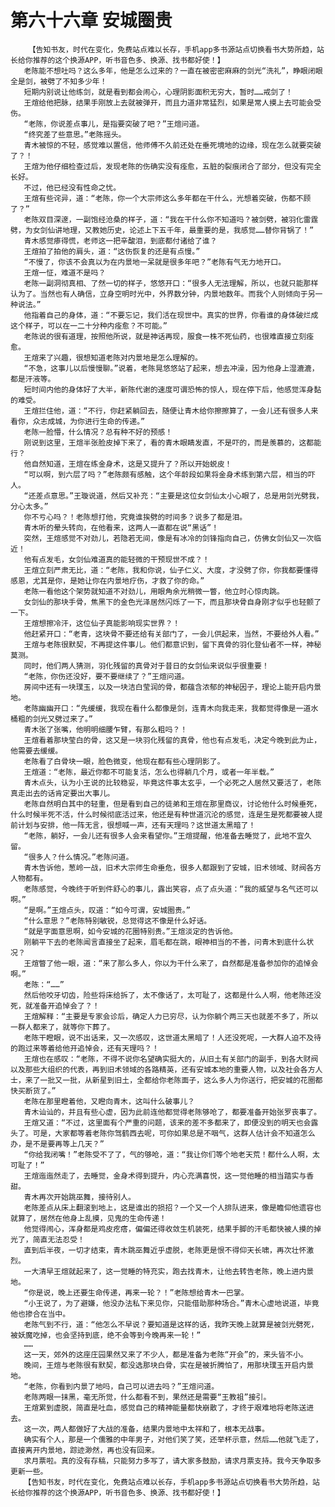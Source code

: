 # 第六十六章 安城圈贵
        【告知书友，时代在变化，免费站点难以长存，手机app多书源站点切换看书大势所趋，站长给你推荐的这个换源APP，听书音色多、换源、找书都好使！】
       老陈能不想吐吗？这么多年，他是怎么过来的？一直在被密密麻麻的剑光“洗礼”，睁眼闭眼全是剑，被劈了不知多少年！
       短期内别说让他练剑，就是看到都会闹心，心理阴影面积无穷大，暂时……戒剑了！
       王煊给他把脉，结果手刚放上去就被弹开，而且力道非常猛烈，如果是常人摸上去可能会受伤。
       “老陈，你说差点事儿，是指要突破了吧？”王煊问道。
       “终究差了些意思。”老陈摇头。
       青木被惊的不轻，感觉难以置信，他师傅不久前还处在垂死境地的边缘，现在怎么就要突破了？！
       王煊为他仔细检查过后，发现老陈的伤确实没有痊愈，五脏的裂痕闭合了部分，但没有完全长好。
       不过，他已经没有性命之忧。
       王煊有些诧异，道：“老陈，你一个大宗师这么多年都在干什么，光想着突破，伤都不顾了？”
       老陈双目深邃，一副饱经沧桑的样子，道：“我在干什么你不知道吗？被剑劈，被羽化雷霆劈，为女剑仙讲地理，又教她历史，论述上下五千年，最重要的是，我感觉……替你背锅了！”
       青木感觉瘆得慌，老师这一把辛酸泪，到底都付诸给了谁？
       王煊拍了拍他的肩头，道：“这伤恢复的还是有点慢。”
       “不慢了，你该不会真以为在内景地一呆就是很多年吧？”老陈有气无力地开口。
       王煊一怔，难道不是吗？
       老陈一副洞彻真相、了然一切的样子，悠悠开口：“很多人无法理解，所以，也就只能那样认为了。当然也有人确信，立身空明时光中，外界数分钟，内景地数年。而我个人则倾向于另一种说法。”
       他指着自己的身体，道：“不要忘记，我们活在现世中。真实的世界，你看谁的身体破烂成这个样子，可以在一二十分种内痊愈？不可能。”
       老陈说的很有道理，按照他所说，就是神话再现，服食一株不死仙药，也很难直接立刻痊愈。
       王煊来了兴趣，很想知道老陈对内景地是怎么理解的。
       “不急，这事儿以后慢慢聊。”说着，老陈晃悠悠站了起来，想去冲澡，因为他身上湿漉漉，都是汗液等。
       短时间内他的身体好了大半，新陈代谢的速度可谓恐怖的惊人，现在停下后，他感觉浑身黏的难受。
       王煊拦住他，道：“不行，你赶紧躺回去，随便让青木给你擦擦算了，一会儿还有很多人来看你，众志成城，为你进行生命的传递。”
       老陈一脸懵，什么情况？总有种不好的预感！
       刚说到这里，王煊半张脸皮掉下来了，看的青木眼睛发直，不是吓的，而是羡慕的，这都能行？
       他自然知道，王煊在练金身术，这是又提升了？所以开始蜕皮！
       “可以啊，到六层了吗？”老陈颇有感触，这个年龄段如果将金身术练到第六层，相当的吓人。
       “还差点意思。”王璇说道，然后又补充：“主要是这位女剑仙太小心眼了，总是用剑光劈我，分心太多。”
       你不亏心吗？！老陈想打他，究竟谁挨劈的时间多？说多了都是泪。
       青木听的晕头转向，在他看来，这两人一直都在说“黑话”！
       突然，王煊感觉不对劲儿，若隐若无间，像是有冰冷的剑锋指向自己，仿佛女剑仙又一次临近！
       他有点发毛，女剑仙难道真的能轻微的干预现世不成？！
       王煊立刻严肃无比，道：“老陈，我和你说，仙子仁义、大度，才没劈了你，你我都要懂得感恩，尤其是你，是她让你在内景地疗伤，才救了你的命。”
       老陈一看他这个架势就知道不对劲儿，用眼角余光稍微一瞥，他立时心惊肉跳。
       女剑仙的那块手骨，焦黑下的金色光泽居然闪烁了一下，而且那块骨自身刚才似乎也轻颤了一下。
       王煊想擦冷汗，这位仙子真能影响现实世界？！
       他赶紧开口：“老青，这块骨不要还给有关部门了，一会儿供起来，当然，不要给外人看。”
       王煊与老陈很默契，不再提这件事儿。他们都意识到，留下真骨的羽化登仙者不一样，神秘莫测。
       同时，他们两人猜测，羽化残留的真骨对于昔日的女剑仙来说似乎很重要！
       “老陈，你伤还没好，要不要继续了？”王煊问道。
       房间中还有一块璞玉，以及一块洁白莹润的骨，都蕴含浓郁的神秘因子，理论上能开启内景地。
       老陈幽幽开口：“先缓缓，我现在看什么都像是剑，连青木向我走来，我都觉得像是一道水桶粗的剑光又劈过来了。”
       青木张了张嘴，他明明细腰乍臂，有那么粗吗？！
       王煊看着那块莹白的骨，这又是一块羽化残留的真骨，他也有点发毛，决定今晚到此为止，他需要去缓缓。
       老陈看了白骨块一眼，脸色微变，他现在都有些心理阴影了。
       王煊道：“老陈，最近你都不可能复活，怎么也得躺几个月，或者一年半载。”
       青木点头，认为小王说的比较稳妥，毕竟这件事太玄乎，一个必死之人居然又要活了，老陈真走出去的话肯定要出大事儿。
       老陈自然明白其中的轻重，但是看到自己的徒弟和王煊在那里商议，讨论他什么时候垂死，什么时候半死不活，什么时候彻底活过来，他还是有种世道沉沦的感觉，连是生是死都要被人提前计划与安排，他一阵无言，很想喊一声，还有天理吗？这世道太黑暗了！
       “老陈，躺好，一会儿还有很多人会来看望你。”王煊提醒，他准备去睡觉了，此地不宜久留。
       “很多人？什么情况。”老陈问道。
       青木告诉他，葱岭一战，旧术大宗师生命垂危，很多人都跟到了安城，旧术领域、财阀各方人物都有。
       老陈感觉，今晚终于听到件舒心的事儿，露出笑容，点了点头道：“我的威望与名气还可以啊。”
       “是啊。”王煊点头，叹道：“如今可谓，安城圈贵。”
       “什么意思？”老陈特别敏锐，总觉得这不像是什么好话。
       “就是字面意思啊，如今安城的花圈特别贵。”王煊淡定的告诉他。
       刚躺平下去的老陈闻言直接坐了起来，眉毛都在跳，眼神相当的不善，问青木到底什么状况？
       王煊瞥了他一眼，道：“来了那么多人，你以为干什么来了，自然都是准备参加你的追悼会啊。”
       老陈：“……”
       然后他咬牙切齿，险些将床给拆了，太不像话了，太可耻了，这都是什么人啊，他老陈还没死，就准备开追悼会了？！
       王煊解释：“主要是专家会诊后，确定人力已穷尽，认为你躺个两三天也就差不多了，所以一群人都来了，就等你下葬了。
       老陈干瞪眼，说不出话来，又一次感叹，这世道太黑暗了！人还没死呢，一大群人迫不及待的跑过来等着给他开追悼会，还有天理吗？！
       王煊也在感叹：“老陈，不得不说你名望确实挺大的，从旧土有关部门的副手，到各大财阀以及那些大组织的代表，再到旧术领域的各路精英，还有安城本地的重要人物，以及社会各方人士，来了一批又一批，从新星到旧土，全都给你老陈面子，这么多人为你送行，把安城的花圈都快买断货了。”
       老陈在那里瞪着他，又瞪向青木，这叫什么破事儿？
       青木讪讪的，并且有些心虚，因为此前连他都觉得老陈够呛了，都要准备开始张罗丧事了。
       王煊又道：“不过，这里面有个严重的问题，该来的差不多都来了，即便没到的明天也会露头了。可是，大家都等着老陈你驾鹤西去呢，可你如果总是不咽气，这群人估计会不知道怎么办，是不是要再等上几天？”
       “你给我闭嘴！”老陈受不了了，气的够呛，道：“我让你们等个地老天荒！都什么人啊，太可耻了！”
       王煊迤迤然走了，去睡觉，金身术得到提升，内心充满喜悦，这一觉他睡的相当踏实与香甜。
       青木再次开始跳巫舞，接待别人。
       老陈差点从床上翻滚到地上，这是谁出的损招？一个又一个人排队进来，像是瞻仰他遗容也就算了，居然在他身上乱摸，见鬼的生命传递！
       他觉得闹心，浑身都是鸡皮疙瘩，偏偏还得收敛生机装死，结果手脚的汗毛都快被人摸的掉光了，简直无法忍受！
       直到后半夜，一切才结束，青木跳巫舞近乎虚脱，老陈更是恨不得仰天长啸，再次壮怀激烈。
       一大清早王煊就起来了，这一觉睡的特充实，跑去找青木，让他去转告老陈，晚上进内景地。
       “你是说，晚上还要生命传递，再来一轮？！”老陈想给青木一巴掌。
       “小王说了，为了避嫌，他没办法私下来见你，只能借助那种场合。”青木心虚地说道，毕竟他也掺合在当中。
       老陈气到不行，道：“他怎么不早说？要知道是这样的话，我昨天晚上就算是被剑光劈死，被妖魔吃掉，也会坚持到底，绝不会等到今晚再来一轮！”
       ……
       这一天，郊外的这座庄园果然又来了不少人，都是准备为老陈“开会”的，来头皆不小。
       晚间，王煊与老陈很有默契，都没选那块白骨，实在是被折腾怕了，用那块璞玉开启内景地。
       “老陈，你看到内景了地吗，自己可以进去吗？”王煊问道。
       老陈两眼一抹黑，毫无所觉，什么都看不到，果然还是需要“王教祖”接引。
       王煊累到虚脱，简直是吐血，感觉自己的精神能量都快崩散了，才终于艰难地将老陈送进去。
       这一次，两人都做好了大战的准备，结果内景地中太祥和了，根本无战事。
       确实有个人，那是一个儒雅的中年男子，对他们笑了笑，还举杯示意，然后……他就飞走了，直接离开内景地，踪迹渺然，再也没有回来。
       求月票啦。真的没有存稿，只能努力多写了，请大家多鼓励，请求月票支持。我今天争取多更新一些。
       【告知书友，时代在变化，免费站点难以长存，手机app多书源站点切换看书大势所趋，站长给你推荐的这个换源APP，听书音色多、换源、找书都好使！】